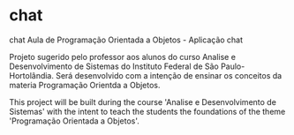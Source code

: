 # chat
chat
Aula de Programação Orientada a Objetos - Aplicação chat

Projeto sugerido pelo professor aos alunos do curso Analise e Desenvolvimento de Sistemas do Instituto Federal de São Paulo- Hortolândia. Será desenvolvido com a intenção de ensinar os conceitos da materia Programação Orientda a Objetos.

This project will be built during the course 'Analise e Desenvolvimento de Sistemas' with the intent to teach the students the foundations of the theme 'Programação Orientada a Objetos'.
